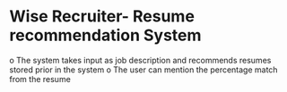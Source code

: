 # Wise Recruiter- Resume recommendation System
o	The system takes input as job description and recommends resumes stored prior in the system
o	The user can mention the percentage match from the resume 
